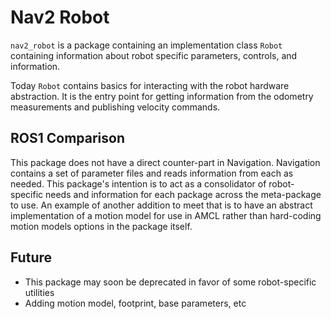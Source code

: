 # Nav2 Robot

`nav2_robot` is a package containing an implementation class `Robot` containing information about robot specific parameters, controls, and information. 

Today `Robot` contains basics for interacting with the robot hardware abstraction. It is the entry point for getting information from the odometry measurements and publishing velocity commands.

## ROS1 Comparison

This package does not have a direct counter-part in Navigation. Navigation contains a set of parameter files and reads information from each as needed. This package's intention is to act as a consolidator of robot-specific needs and information for each package across the meta-package to use. An example of another addition to meet that is to have an abstract implementation of a motion model for use in AMCL rather than hard-coding motion models options in the package itself. 

## Future

* This package may soon be deprecated in favor of some robot-specific utilities
* Adding motion model, footprint, base parameters, etc 
